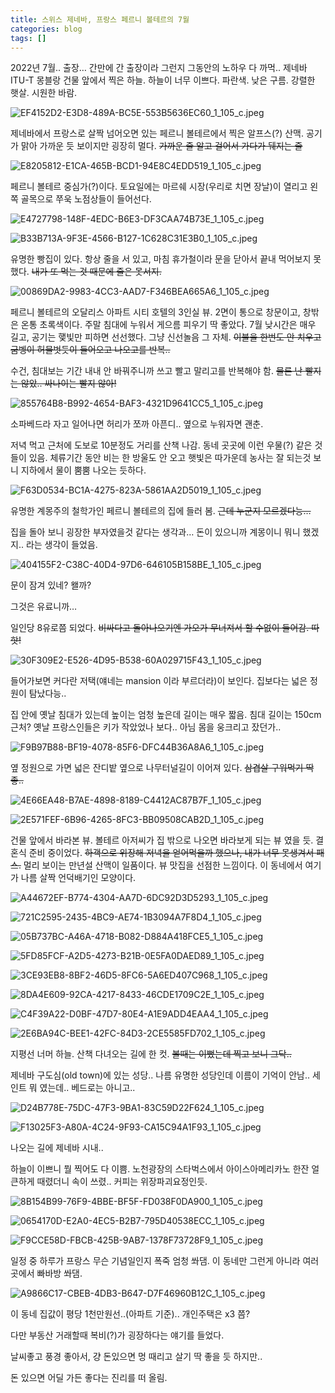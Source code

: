 ```yaml
---
title: 스위스 제네바, 프랑스 페르니 볼테르의 7월
categories: blog
tags: []
---
```


2022년 7월.. 출장… 간만에 간 출장이라 그런지 그동안의 노하우 다 까먹.. 
제네바 ITU-T 몽블랑 건물 앞에서 찍은 하늘. 하늘이 너무 이쁘다. 파란색. 낮은 구름. 강렬한 햇살. 시원한 바람.

![EF4152D2-E3D8-489A-BC5E-553B5636EC60_1_105_c.jpeg](/assets/images/2022-07-23-스위스-제네바-프랑스-페르니-볼테르의-7월/EF4152D2-E3D8-489A-BC5E-553B5636EC60_1_105_c.jpeg)

제네바에서 프랑스로 살짝 넘어오면 있는 페르니 볼테르에서 찍은 알프스(?) 산맥. 공기가 맑아 가까운 듯 보이지만 굉장히 멀다. ~~가까운 줄 알고 걸어서 가다가 뒈지는 줄~~

![E8205812-E1CA-465B-BCD1-94E8C4EDD519_1_105_c.jpeg](/assets/images/2022-07-23-스위스-제네바-프랑스-페르니-볼테르의-7월/E8205812-E1CA-465B-BCD1-94E8C4EDD519_1_105_c.jpeg)

페르니 볼테르 중심가(?)이다. 토요일에는 마르쉐 시장(우리로 치면 장날)이 열리고 왼쪽 골목으로 쭈욱 노점상들이 들어선다. 

![E4727798-148F-4EDC-B6E3-DF3CAA74B73E_1_105_c.jpeg](/assets/images/2022-07-23-스위스-제네바-프랑스-페르니-볼테르의-7월/E4727798-148F-4EDC-B6E3-DF3CAA74B73E_1_105_c.jpeg)

![B33B713A-9F3E-4566-B127-1C628C31E3B0_1_105_c.jpeg](/assets/images/2022-07-23-스위스-제네바-프랑스-페르니-볼테르의-7월/B33B713A-9F3E-4566-B127-1C628C31E3B0_1_105_c.jpeg)

유명한 빵집이 있다. 항상 줄을 서 있고, 마침 휴가철이라 문을 닫아서 끝내 먹어보지 못했다. ~~내가 또 먹는 것 때문에 줄은 못서지.~~

![00869DA2-9983-4CC3-AAD7-F346BEA665A6_1_105_c.jpeg](/assets/images/2022-07-23-스위스-제네바-프랑스-페르니-볼테르의-7월/00869DA2-9983-4CC3-AAD7-F346BEA665A6_1_105_c.jpeg)

페르니 볼테르의 오달리스 아파트 시티 호텔의 3인실 뷰. 2면이 통으로 창문이고, 창밖은 온통 초록색이다. 주말 침대에 누워서 게으름 피우기 딱 좋았다. 7월 낮시간은 매우 길고, 공기는 햋빛만 피하면 선선했다. 그냥 신선놀음 그 자체. ~~이불을 한번도 안 치우고 굼벵이 허물벗듯이 들어오고 나오고를 반복..~~

수건, 침대보는 기간 내내 안 바꿔주니까 쓰고 빨고 말리고를 반복해야 함. ~~물론 난 빨지는 않았.. 싸나이는 빨지 않아!~~

![855764B8-B992-4654-BAF3-4321D9641CC5_1_105_c.jpeg](/assets/images/2022-07-23-스위스-제네바-프랑스-페르니-볼테르의-7월/855764B8-B992-4654-BAF3-4321D9641CC5_1_105_c.jpeg)

소파베드라 자고 일어나면 허리가 쪼까 아픈디.. 옆으로 누워자면 괜춘.

저녁 먹고 근처에 도보로 10분정도 거리를 산책 나감. 동네 곳곳에 이런 우물(?) 같은 것들이 있음. 체류기간 동안 비는 한 방울도 안 오고 햇빛은 따가운데 농사는 잘 되는것 보니 지하에서 물이 뿜뿜 나오는 듯하다.

![F63D0534-BC1A-4275-823A-5861AA2D5019_1_105_c.jpeg](/assets/images/2022-07-23-스위스-제네바-프랑스-페르니-볼테르의-7월/F63D0534-BC1A-4275-823A-5861AA2D5019_1_105_c.jpeg)

유명한 계몽주의 철학가인 페르니 볼테르의 집에 들러 봄. ~~근데 누군지 모르겠다능…~~

집을 돌아 보니 굉장한 부자였을것 같다는 생각과… 돈이 있으니까 계몽이니 뭐니 했겠지.. 라는 생각이 들었음.

![404155F2-C38C-40D4-97D6-646105B158BE_1_105_c.jpeg](/assets/images/2022-07-23-스위스-제네바-프랑스-페르니-볼테르의-7월/404155F2-C38C-40D4-97D6-646105B158BE_1_105_c.jpeg)

문이 잠겨 있네? 왤까? 

그것은 유료니까… 

일인당 8유로쯤 되었다. ~~비싸다고 돌아나오기엔 가오가 무너져서 할 수없이 들어감. 따핫!~~

![30F309E2-E526-4D95-B538-60A029715F43_1_105_c.jpeg](/assets/images/2022-07-23-스위스-제네바-프랑스-페르니-볼테르의-7월/30F309E2-E526-4D95-B538-60A029715F43_1_105_c.jpeg)

들어가보면 커다란 저택(얘네는 mansion 이라 부르더라)이 보인다. 집보다는 넓은 정원이 탐났다능.. 

집 안에 옛날 침대가 있는데 높이는 엄청 높은데 길이는 매우 짧음. 침대 길이는 150cm 근처? 옛날 프랑스인들은 키가 작았었나 보다.. 아님 몸을 웅크리고 잤던가..

![F9B97B88-BF19-4078-85F6-DFC44B36A8A6_1_105_c.jpeg](/assets/images/2022-07-23-스위스-제네바-프랑스-페르니-볼테르의-7월/F9B97B88-BF19-4078-85F6-DFC44B36A8A6_1_105_c.jpeg)

옆 정원으로 가면 넓은 잔디밭 옆으로 나무터널길이 이어져 있다. ~~삼겹살 구워먹기 딱 좋..~~

![4E66EA48-B7AE-4898-8189-C4412AC87B7F_1_105_c.jpeg](/assets/images/2022-07-23-스위스-제네바-프랑스-페르니-볼테르의-7월/4E66EA48-B7AE-4898-8189-C4412AC87B7F_1_105_c.jpeg)

![2E571FEF-6B96-4265-8FC3-BB09508CAB2D_1_105_c.jpeg](/assets/images/2022-07-23-스위스-제네바-프랑스-페르니-볼테르의-7월/2E571FEF-6B96-4265-8FC3-BB09508CAB2D_1_105_c.jpeg)

건물 앞에서 바라본 뷰. 볼테르 아저씨가 집 밖으로 나오면 바라보게 되는 뷰 였을 듯. 결혼식 준비 중이었다. ~~하객으로 위장해 저녁을 얻어먹을까 했으나, 내가 너무 못생겨서 패스.~~ 멀리 보이는 만년설 산맥이 일품이다. 뷰 맛집을 선점한 느낌이다. 이 동네에서 여기가 나름 살짝 언덕배기인 모양이다.

![A44672EF-B774-4304-AA7D-6DC92D3D5293_1_105_c.jpeg](/assets/images/2022-07-23-스위스-제네바-프랑스-페르니-볼테르의-7월/A44672EF-B774-4304-AA7D-6DC92D3D5293_1_105_c.jpeg)

![721C2595-2435-4BC9-AE74-1B3094A7F8D4_1_105_c.jpeg](/assets/images/2022-07-23-스위스-제네바-프랑스-페르니-볼테르의-7월/721C2595-2435-4BC9-AE74-1B3094A7F8D4_1_105_c.jpeg)

![05B737BC-A46A-4718-B082-D884A418FCE5_1_105_c.jpeg](/assets/images/2022-07-23-스위스-제네바-프랑스-페르니-볼테르의-7월/05B737BC-A46A-4718-B082-D884A418FCE5_1_105_c.jpeg)

![5FD85FCF-A2D5-4273-B21B-0E5FA0DAED89_1_105_c.jpeg](/assets/images/2022-07-23-스위스-제네바-프랑스-페르니-볼테르의-7월/5FD85FCF-A2D5-4273-B21B-0E5FA0DAED89_1_105_c.jpeg)

![3CE93EB8-8BF2-46D5-8FC6-5A6ED407C968_1_105_c.jpeg](/assets/images/2022-07-23-스위스-제네바-프랑스-페르니-볼테르의-7월/3CE93EB8-8BF2-46D5-8FC6-5A6ED407C968_1_105_c.jpeg)

![8DA4E609-92CA-4217-8433-46CDE1709C2E_1_105_c.jpeg](/assets/images/2022-07-23-스위스-제네바-프랑스-페르니-볼테르의-7월/8DA4E609-92CA-4217-8433-46CDE1709C2E_1_105_c.jpeg)

![C4F39A22-D0BF-47D7-80E4-A1E9ADD4EAA4_1_105_c.jpeg](/assets/images/2022-07-23-스위스-제네바-프랑스-페르니-볼테르의-7월/C4F39A22-D0BF-47D7-80E4-A1E9ADD4EAA4_1_105_c.jpeg)

![2E6BA94C-BEE1-42FC-84D3-2CE5585FD702_1_105_c.jpeg](/assets/images/2022-07-23-스위스-제네바-프랑스-페르니-볼테르의-7월/2E6BA94C-BEE1-42FC-84D3-2CE5585FD702_1_105_c.jpeg)

지평선 너머 하늘. 산책 다녀오는 길에 한 컷. ~~볼때는 이뻤는데 찍고 보니 그닥..~~

제네바 구도심(old town)에 있는 성당.. 나름 유명한 성당인데 이름이 기억이 안남.. 세인트 뭐 였는데.. 베드로는 아니고..

![D24B778E-75DC-47F3-9BA1-83C59D22F624_1_105_c.jpeg](/assets/images/2022-07-23-스위스-제네바-프랑스-페르니-볼테르의-7월/D24B778E-75DC-47F3-9BA1-83C59D22F624_1_105_c.jpeg)

![F13025F3-A80A-4C24-9F93-CA15C94A1F93_1_105_c.jpeg](/assets/images/2022-07-23-스위스-제네바-프랑스-페르니-볼테르의-7월/F13025F3-A80A-4C24-9F93-CA15C94A1F93_1_105_c.jpeg)

나오는 길에 제네바 시내..

하늘이 이쁘니 뭘 찍어도 다 이쁨. 노천광장의 스타벅스에서 아이스아메리카노 한잔 얼큰하게 때렸더니 속이 쓰렸.. 커피는 위장파괴요정인듯.

![8B154B99-76F9-4BBE-BF5F-FD038F0DA900_1_105_c.jpeg](/assets/images/2022-07-23-스위스-제네바-프랑스-페르니-볼테르의-7월/8B154B99-76F9-4BBE-BF5F-FD038F0DA900_1_105_c.jpeg)

![0654170D-E2A0-4EC5-B2B7-795D40538ECC_1_105_c.jpeg](/assets/images/2022-07-23-스위스-제네바-프랑스-페르니-볼테르의-7월/0654170D-E2A0-4EC5-B2B7-795D40538ECC_1_105_c.jpeg)

![F9CCE58D-FBCB-425B-9AB7-1378F73728F9_1_105_c.jpeg](/assets/images/2022-07-23-스위스-제네바-프랑스-페르니-볼테르의-7월/F9CCE58D-FBCB-425B-9AB7-1378F73728F9_1_105_c.jpeg)

일정 중 하루가 프랑스 무슨 기념일인지 폭죽 엄청 쏴댐. 이 동네만 그런게 아니라 여러 곳에서 빠바방 쏴댐. 

![A9866C17-CBEB-4DB3-B647-D7F46960B12C_1_105_c.jpeg](/assets/images/2022-07-23-스위스-제네바-프랑스-페르니-볼테르의-7월/A9866C17-CBEB-4DB3-B647-D7F46960B12C_1_105_c.jpeg)

이 동네 집값이 평당 1천만원선..(아파트 기준).. 개인주택은  x3 쯤?

다만 부동산 거래할때 복비(?)가 굉장하다는 얘기를 들었다.

날씨좋고 풍경 좋아서, 걍 돈있으면 멍 때리고 살기 딱 좋을 듯 하지만..

돈 있으면 어딜 가든 좋다는 진리를 떠 올림.